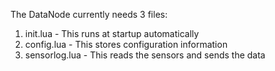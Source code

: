 The DataNode currently needs 3 files:
1. init.lua - This runs at startup automatically
2. config.lua - This stores configuration information
3. sensorlog.lua - This reads the sensors and sends the data
